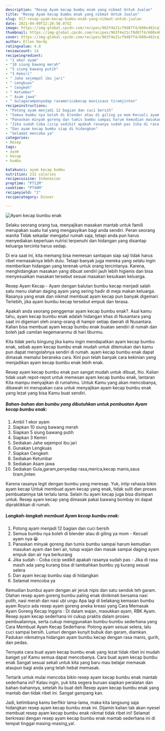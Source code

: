 ```yaml
---
description: "Resep Ayam kecap bumbu enak yang nikmat Untuk Jualan"
title: "Resep Ayam kecap bumbu enak yang nikmat Untuk Jualan"
slug: 917-resep-ayam-kecap-bumbu-enak-yang-nikmat-untuk-jualan
date: 2021-04-09T12:26:50.075Z
image: https://img-global.cpcdn.com/recipes/963f4e21cf9d87f4/680x482cq70/ayam-kecap-bumbu-enak-foto-resep-utama.jpg
thumbnail: https://img-global.cpcdn.com/recipes/963f4e21cf9d87f4/680x482cq70/ayam-kecap-bumbu-enak-foto-resep-utama.jpg
cover: https://img-global.cpcdn.com/recipes/963f4e21cf9d87f4/680x482cq70/ayam-kecap-bumbu-enak-foto-resep-utama.jpg
author: Ellen Hardy
ratingvalue: 4.8
reviewcount: 14
recipeingredient:
- "1 ekor ayam"
- "10 siung bawang merah"
- "5 siung bawang putih"
- "3 Kemiri"
- " Jahe sejempol ibu jari"
- " Lengkuas"
- " Cengkeh"
- " Ketumbar"
- " Asam jawa"
- " Gulagarampenyedap rasamericakecap manissaus tiramjinten"
recipeinstructions:
- "Potong ayam menjadi 12 bagian dan cuci bersih"
- "Semua bumbu nya boleh di blender atau di giling ya mom Kecuali ayam nya 😀"
- "Panaskan minyak goreng dan tumis bumbu sampai harum kemudian masukan ayam dan beri air, tutup wajan dan masak sampai daging ayam empuk dan air nya berkurang"
- "Jika sudah Coba cicip sedikit apakah rasanya sudah pas Jika di rasa masih ada yang kurang bisa di tambahkan bumbu yg kurang sesuai selera"
- "Dan ayam kecap bumbu siap di hidangkan"
- "Selamat mencoba ya"
categories:
- Resep
tags:
- ayam
- kecap
- bumbu

katakunci: ayam kecap bumbu 
nutrition: 231 calories
recipecuisine: Indonesian
preptime: "PT12M"
cooktime: "PT40M"
recipeyield: "2"
recipecategory: Dinner

---
```



![Ayam kecap bumbu enak](https://img-global.cpcdn.com/recipes/963f4e21cf9d87f4/680x482cq70/ayam-kecap-bumbu-enak-foto-resep-utama.jpg)

Selaku seorang orang tua, menyajikan masakan mantab untuk famili merupakan suatu hal yang mengasyikan bagi anda sendiri. Peran seorang  wanita Tidak sekadar mengatur rumah saja, tetapi anda pun harus menyediakan keperluan nutrisi terpenuhi dan hidangan yang disantap keluarga tercinta harus sedap.

Di era  saat ini, kita memang bisa memesan santapan siap saji tidak harus ribet memasaknya lebih dulu. Tetapi banyak juga mereka yang selalu ingin memberikan hidangan yang terenak untuk orang tercintanya. Karena, menghidangkan masakan yang dibuat sendiri jauh lebih higienis dan bisa menyesuaikan masakan tersebut sesuai masakan kesukaan keluarga. 

Resep Ayam Kecap - Ayam dengan balutan bumbu kecap menjadi salah satu menu olahan daging ayam yang sering hadir di meja makan keluarga. Rasanya yang enak dan nikmat membuat ayam kecap pun banyak digemari. Terlebih, jika ayam bumbu kecap tersebut empuk dan terasa.

Apakah anda seorang penggemar ayam kecap bumbu enak?. Asal kamu tahu, ayam kecap bumbu enak adalah hidangan khas di Nusantara yang saat ini digemari oleh orang-orang di hampir setiap daerah di Nusantara. Kalian bisa membuat ayam kecap bumbu enak buatan sendiri di rumah dan boleh jadi camilan kegemaranmu di hari liburmu.

Kita tidak perlu bingung jika kamu ingin mendapatkan ayam kecap bumbu enak, sebab ayam kecap bumbu enak mudah untuk ditemukan dan kamu pun dapat mengolahnya sendiri di rumah. ayam kecap bumbu enak dapat dimasak memalui beraneka cara. Kini pun telah banyak cara kekinian yang menjadikan ayam kecap bumbu enak lebih enak.

Resep ayam kecap bumbu enak pun sangat mudah untuk dibuat, lho. Kalian tidak usah repot-repot untuk memesan ayam kecap bumbu enak, lantaran Kita mampu menyajikan di rumahmu. Untuk Kamu yang akan mencobanya, dibawah ini merupakan cara untuk menyajikan ayam kecap bumbu enak yang lezat yang bisa Kamu buat sendiri.

<!--inarticleads1-->

##### Bahan-bahan dan bumbu yang dibutuhkan untuk pembuatan Ayam kecap bumbu enak:

1. Ambil 1 ekor ayam
1. Siapkan 10 siung bawang merah
1. Siapkan 5 siung bawang putih
1. Siapkan 3 Kemiri
1. Sediakan  Jahe sejempol ibu jari
1. Gunakan  Lengkuas
1. Siapkan  Cengkeh
1. Sediakan  Ketumbar
1. Sediakan  Asam jawa
1. Sediakan  Gula,garam,penyedap rasa,merica,kecap manis,saus tiram,jinten


Karena rasanya legit dengan bumbu yang meresap. Yuk, intip rahasia bikin ayam kecap Untuk membuat ayam kecap yang enak, tidak sulit dan proses pembuatannya tak terlalu lama. Selain itu ayam kecap juga bisa disimpan untuk. Resep ayam kecap yang dimasak pakai bawang bombay ini dapat dipraktikkan di rumah. 

<!--inarticleads2-->

##### Langkah-langkah membuat Ayam kecap bumbu enak:

1. Potong ayam menjadi 12 bagian dan cuci bersih
1. Semua bumbu nya boleh di blender atau di giling ya mom - Kecuali ayam nya 😀
1. Panaskan minyak goreng dan tumis bumbu sampai harum kemudian masukan ayam dan beri air, tutup wajan dan masak sampai daging ayam empuk dan air nya berkurang
1. Jika sudah - Coba cicip sedikit apakah rasanya sudah pas - Jika di rasa masih ada yang kurang bisa di tambahkan bumbu yg kurang sesuai selera
1. Dan ayam kecap bumbu siap di hidangkan
1. Selamat mencoba ya


Kemudian bumbui ayam dengan air jeruk nipis dan satu sendok teh garam. Olahan resep ayam goreng bumbu paling enak dinikmati bersama nasi putih, nasi merah dan nasi ubi ungu Apa lagi di belakang kemasan bumbu ayam Royco ada resep ayam goreng aneka kreasi yang Cara Memasak Ayam Goreng Kecap Inggris : Di dalam wajan, masukkan ayam, RBK Ayam. Resep ayam kecap sederhana ini cukup praktis dalam proses pembuatannya, serta cukup menggunakan bumbu-bumbu sederhana yang Cara Membuat Ayam Kecap Sederhana: Potong ayam sesuai selera, lalu cuci sampai bersih. Lumuri dengan kunyit bubuk dan garam, diamkan. Padukan nikmatnya hidangan ayam bumbu kecap dengan rasa manis, gurih, dan pedas. 

Ternyata cara buat ayam kecap bumbu enak yang lezat tidak ribet ini mudah banget ya! Kamu semua dapat mencobanya. Cara buat ayam kecap bumbu enak Sangat sesuai sekali untuk kita yang baru mau belajar memasak ataupun bagi anda yang telah hebat memasak.

Tertarik untuk mulai mencoba bikin resep ayam kecap bumbu enak mantab sederhana ini? Kalau ingin, yuk kita segera buruan siapkan peralatan dan bahan-bahannya, setelah itu buat deh Resep ayam kecap bumbu enak yang mantab dan tidak ribet ini. Sangat gampang kan. 

Jadi, ketimbang kamu berfikir lama-lama, maka kita langsung saja hidangkan resep ayam kecap bumbu enak ini. Dijamin kalian tak akan nyesel membuat resep ayam kecap bumbu enak nikmat tidak ribet ini! Selamat berkreasi dengan resep ayam kecap bumbu enak mantab sederhana ini di tempat tinggal masing-masing,ya!.

